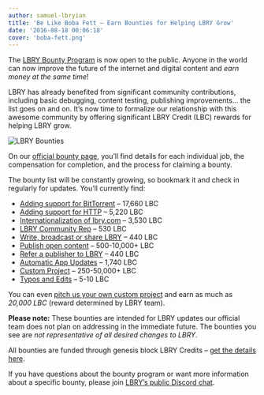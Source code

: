 ```yaml
---
author: samuel-lbryian
title: 'Be Like Boba Fett – Earn Bounties for Helping LBRY Grow'
date: '2016-08-18 00:06:18'
cover: 'boba-fett.png'
---
```

The [LBRY Bounty Program](https://lbry.com/bounty) is now open to the public. Anyone in the world can now improve the future of the internet and digital content and *earn money at the same time*!

LBRY has already benefited from significant community contributions, including basic debugging, content testing, publishing improvements... the list goes on and on. It’s now time to formalize our relationship with this awesome community by offering significant LBRY Credit (LBC) rewards for helping LBRY grow.

![LBRY Bounties](/img/news/lbrybounties.png)

On our [official bounty page](https://lbry.com/bounty), you’ll find details for each individual job, the compensation for completion, and the process for claiming a bounty. 

The bounty list will be constantly growing, so bookmark it and check in regularly for updates. You’ll currently find:

- [Adding support for BitTorrent](https://lbry.com/bounty/bittorrent-support) – 17,660 LBC 
- [Adding support for HTTP](https://lbry.com/bounty/http-support) – 5,220 LBC 
- [Internationalization of lbry.com](https://lbry.com/bounty/web-i18n) – 3,530 LBC
- [LBRY Community Rep](https://lbry.com/bounty/lbry-club) – 530 LBC
- [Write, broadcast or share LBRY](https://lbry.com/bounty/pr-for-lbry) – 440 LBC
- [Publish open content](https://lbry.com/bounty/publish-open-content) – 500-10,000+ LBC
- [Refer a publisher to LBRY](https://lbry.com/bounty/refer-publisher) – 440 LBC
- [Automatic App Updates](https://lbry.com/bounty/automatic-app-updates) – 1,740 LBC
- [Custom Project](https://lbry.com/bounty/custom-project) – 250-50,000+ LBC
- [Typos and Edits](https://lbry.com/bounty/typos-and-edits) – 5-10 LBC

You can even [pitch us your own custom project](https://lbry.com/bounty/custom-project) and earn as much as *20,000 LBC* (reward determined by LBRY team). 

**Please note:** These bounties are intended for LBRY updates our official team does not plan on addressing in the immediate future. The bounties you see are *not representative of all desired changes to LBRY*.

All bounties are funded through genesis block LBRY Credits – [get the details here](https://lbry.com/news/lbry-blockchain-live-mine-lbc-now). 

If you have questions about the bounty program or want more information about a specific bounty, please join [LBRY’s public Discord chat](http://chat.lbry.com/). 
